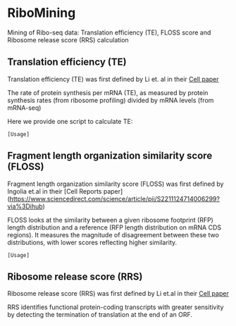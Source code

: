 # RiboMining

Mining of Ribo-seq data: Translation efficiency (TE), FLOSS score and Ribosome release score (RRS) calculation

## Translation efficiency (TE)

Translation efficiency (TE) was first defined by Li et. al in their [Cell paper](https://www.sciencedirect.com/science/article/pii/S0092867414002323)

The rate of protein synthesis per mRNA (TE), as measured by protein synthesis rates (from ribosome profiling) divided by mRNA levels (from mRNA-seq)

Here we provide one script to calculate TE:

```
[Usage]
```

## Fragment length organization similarity score (FLOSS)

Fragment length organization similarity score (FLOSS) was first defined by Ingolia et.al in their [Cell Reports paper] (https://www.sciencedirect.com/science/article/pii/S2211124714006299?via%3Dihub)

FLOSS looks at the similarity between a given ribosome footprint (RFP) length distribution and a reference (RFP length distribution on mRNA CDS regions). It measures the magnitude of disagreement between these two distributions, with lower scores reflecting higher similarity.

```
[Usage]
```

## Ribosome release score (RRS)

Ribosome release score (RRS) was first defined by Li et.al in their [Cell paper](https://www.sciencedirect.com/science/article/pii/S0092867413007113)

RRS identifies functional protein-coding transcripts with greater sensitivity by detecting the termination of translation at the end of an ORF.
